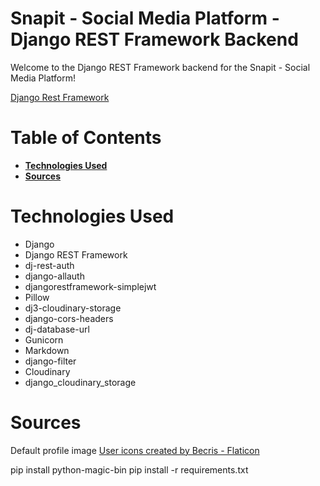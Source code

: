 # Snapit - Social Media Platform - Django REST Framework Backend

Welcome to the Django REST Framework backend for the Snapit - Social Media Platform!

[Django Rest Framework](https://snapitapi-a9c9b5ffecd8.herokuapp.com/)

# Table of Contents

- [**Technologies Used**](#technologies-used)
- [**Sources**](#sources)

# Technologies Used

- Django
- Django REST Framework
- dj-rest-auth
- django-allauth
- djangorestframework-simplejwt
- Pillow
- dj3-cloudinary-storage
- django-cors-headers
- dj-database-url
- Gunicorn
- Markdown
- django-filter
- Cloudinary
- django_cloudinary_storage

# Sources

Default profile image
<a href="https://www.flaticon.com/free-icons/user" title="user icons">User icons created by Becris - Flaticon</a>

pip install python-magic-bin
pip install -r requirements.txt

